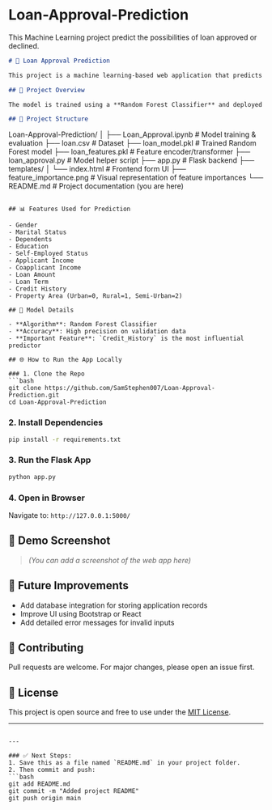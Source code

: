 # Loan-Approval-Prediction
This Machine Learning project predict the possibilities of loan approved or declined.





```markdown
# 🏦 Loan Approval Prediction

This project is a machine learning-based web application that predicts whether a loan should be approved or not based on applicant details like income, credit history, employment status, and more.

## 🚀 Project Overview

The model is trained using a **Random Forest Classifier** and deployed through a Flask backend with an HTML frontend interface. The dataset used is a collection of past loan applications with labeled approvals.

## 📂 Project Structure

```

Loan-Approval-Prediction/
│
├── Loan\_Approval.ipynb         # Model training & evaluation
├── loan.csv                    # Dataset
├── loan\_model.pkl              # Trained Random Forest model
├── loan\_features.pkl           # Feature encoder/transformer
├── loan\_approval.py            # Model helper script
├── app.py                      # Flask backend
├── templates/
│   └── index.html              # Frontend form UI
├── feature\_importance.png      # Visual representation of feature importances
└── README.md                   # Project documentation (you are here)

````

## 📊 Features Used for Prediction

- Gender
- Marital Status
- Dependents
- Education
- Self-Employed Status
- Applicant Income
- Coapplicant Income
- Loan Amount
- Loan Term
- Credit History
- Property Area (Urban=0, Rural=1, Semi-Urban=2)

## 🧠 Model Details

- **Algorithm**: Random Forest Classifier
- **Accuracy**: High precision on validation data
- **Important Feature**: `Credit_History` is the most influential predictor

## 🌐 How to Run the App Locally

### 1. Clone the Repo
```bash
git clone https://github.com/SamStephen007/Loan-Approval-Prediction.git
cd Loan-Approval-Prediction
````

### 2. Install Dependencies

```bash
pip install -r requirements.txt
```

### 3. Run the Flask App

```bash
python app.py
```

### 4. Open in Browser

Navigate to:
`http://127.0.0.1:5000/`

## 📸 Demo Screenshot

> *(You can add a screenshot of the web app here)*

## 🔄 Future Improvements

* Add database integration for storing application records
* Improve UI using Bootstrap or React
* Add detailed error messages for invalid inputs

## 🤝 Contributing

Pull requests are welcome. For major changes, please open an issue first.

## 📝 License

This project is open source and free to use under the [MIT License](LICENSE).

---

````

---

### ✅ Next Steps:
1. Save this as a file named `README.md` in your project folder.
2. Then commit and push:
```bash
git add README.md
git commit -m "Added project README"
git push origin main
````
